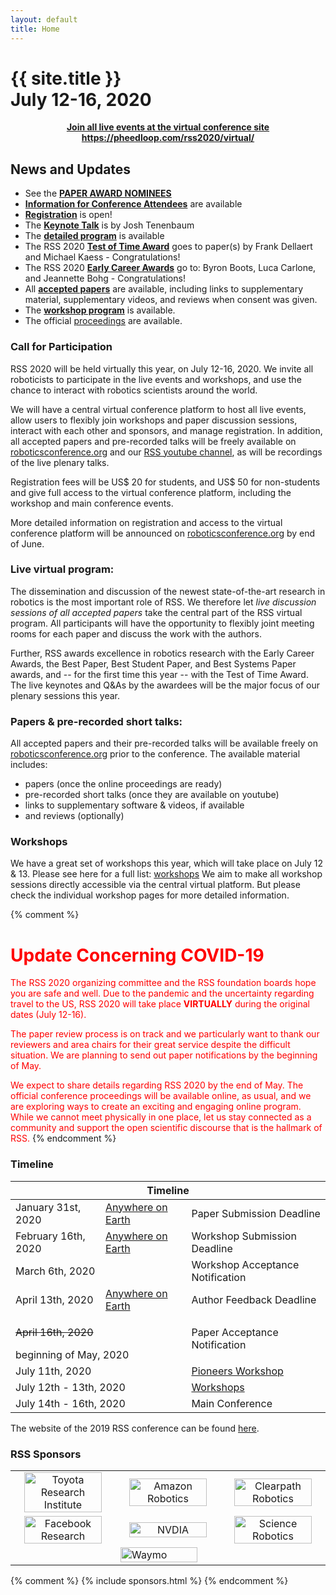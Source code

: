 ```yaml
---
layout: default
title: Home
---
```

<h1 class="page-title">{{ site.title }}<br>
July 12-16, 2020</h1>

[**<center>Join all live events at the virtual conference site https://pheedloop.com/rss2020/virtual/</center>**](https://pheedloop.com/rss2020/virtual/)


## News and Updates

* See the [**PAPER AWARD NOMINEES**](program/awards/)
* [**Information for Conference Attendees**](attending/info/) are available
* **[Registration](attending/registration/)** is open!
* The [**Keynote Talk**](program/keynote/) is by Josh Tenenbaum
* The [**detailed program**](program/detailed/) is available
* The RSS 2020 **[Test of Time Award](program/testoftimeaward/)** goes to paper(s) by Frank Dellaert and Michael Kaess - Congratulations!
* The RSS 2020 **[Early Career Awards](program/careerawards/)** go to: Byron Boots, Luca Carlone, and Jeannette Bohg - Congratulations!
* All **[accepted papers](program/papers/)** are available, including links to supplementary material, supplementary videos, and reviews when consent was given.
* The **[workshop program](program/workshops/)** is available.
* The official [proceedings](http://www.roboticsproceedings.org/rss16/) are available.


### Call for Participation

RSS 2020 will be held virtually this year, on July 12-16, 2020. We
invite all roboticists to participate in the live events and
workshops, and use the chance to interact with robotics
scientists around the world.

We will have a central virtual conference platform to host all live
events, allow users to flexibly join workshops and paper discussion
sessions, interact with each other and sponsors, and manage
registration. In addition, all accepted papers and pre-recorded talks
will be freely available on [roboticsconference.org](https://roboticsconference.org) and our [RSS youtube
channel](https://www.youtube.com/channel/UCeEbAUGjtBlzmqWO5u6VeGg), as
will be recordings of the live plenary talks.

Registration fees will be US$ 20 for students, and US$ 50 for
non-students and give full access to the virtual conference platform,
including the workshop and main conference events.

More detailed information on registration and access to the virtual
conference platform will be announced on [roboticsconference.org](https://roboticsconference.org) by end
of June.


### Live virtual program:

The dissemination and discussion of the newest state-of-the-art
research in robotics is the most important role of RSS. We therefore
let *live discussion sessions of all accepted papers* take the central
part of the RSS virtual program. All participants will have the
opportunity to flexibly joint meeting rooms for each paper and discuss
the work with the authors.

Further, RSS awards excellence in robotics research with the Early
Career Awards, the Best Paper, Best Student Paper, and Best Systems
Paper awards, and -- for the first time this year -- with the Test of
Time Award. The live keynotes and Q&As by the awardees will be the
major focus of our plenary sessions this year.


### Papers & pre-recorded short talks:

All accepted papers and their pre-recorded talks will be available freely on
[roboticsconference.org](https://roboticsconference.org/program/papers/)
prior to the conference. The available material includes:

* papers (once the online proceedings are ready)
* pre-recorded short talks (once they are available on youtube)
* links to supplementary software & videos, if available
* and reviews (optionally)


### Workshops

We have a great set of workshops this year, which will take place on
July 12 & 13. Please see here for a full list:
[workshops](https://roboticsconference.org/program/workshops/)
We aim to make all workshop sessions directly accessible via the
central virtual platform. But please check the individual workshop
pages for more detailed information.


{% comment %}
# <span style="color:red">**Update Concerning COVID-19** </span>

<span style="color:red">The RSS 2020 organizing committee and the RSS foundation boards hope you are safe and well. Due to the pandemic and the uncertainty regarding travel to the US, RSS 2020 will take place **VIRTUALLY** during the original dates (July 12-16). </span>
 
<span style="color:red">The paper review process is on track and we particularly want to thank our reviewers and area chairs for their great service despite the difficult situation. We are planning to send out paper notifications by the beginning of May.</span>

 
<span style="color:red">We expect to share details regarding RSS 2020 by the end of May. The official conference proceedings will be available online, as usual, and we are exploring ways to create an exciting and engaging online program. While we cannot meet physically in one place, let us stay connected as a community and support the open scientific discourse that is the hallmark of RSS. </span>
{% endcomment %}

### Timeline

<table class="table">
    <thead>
      <tr>
        <th colspan="3">Timeline</th>
      </tr>
    </thead>
    <tbody>
      <tr>
        <td>January 31st, 2020</td>
        <td><a href="https://time.is/Anywhere_on_Earth">Anywhere on Earth</a></td>
        <td>Paper Submission Deadline</td>
      </tr>
      <tr>
        <td>February 16th, 2020</td>
        <td><a href="https://time.is/Anywhere_on_Earth">Anywhere on Earth</a></td>
        <td>Workshop Submission Deadline</td>
      </tr>
      <tr>
      <td colspan="2">March 6th, 2020</td>
        <td>Workshop Acceptance Notification</td>
      </tr>
      <tr>
        <td>April 13th, 2020</td>
        <td><a href="https://time.is/Anywhere_on_Earth">Anywhere on Earth</a></td>
        <td>Author Feedback Deadline</td>
      </tr>
      <tr >
        <td colspan="2"><p style="text-decoration: line-through;">April 16th, 2020 </p> beginning of May, 2020</td>
        <td>Paper Acceptance Notification</td>
      </tr>
	  <tr>
        <td colspan="2">July 11th, 2020</td>
        <td><a href="https://sites.google.com/view/rsspioneers2020/home">Pioneers Workshop </a></td>
      </tr>
	  <tr>
        <td colspan="2">July 12th - 13th, 2020</td>
        <td><a href="https://roboticsconference.org/program/workshops/">Workshops</a></td>
      </tr>
      <tr>
        <td colspan="2">July 14th - 16th, 2020</td>
        <td>Main Conference</td>
      </tr>
    </tbody>
  </table>

  The website of the 2019 RSS conference can be found [here](http://rss2019.informatik.uni-freiburg.de).


### RSS Sponsors

<html>

<table width="100%">

<tr>
<td style="width: 30%; text-align: center;">
<a href="http://www.tri.global/">
  <img width="90%" src="{{ site.baseurl }}/images/sponsors/tri.png"
       alt="Toyota Research Institute"/> </a>
</td>

<td style="width: 30%; text-align: center;">
<a href="https://www.amazon.science/">
  <img width="90%" src="{{ site.baseurl }}/images/sponsors/amazon_logo_RGB.png"
       alt="Amazon Robotics"/></a>
</td>

<td style="width: 30%; text-align: center;">
<a href="https://clearpathrobotics.com/">
  <img width="90%" src="{{ site.baseurl }}/images/sponsors/Clearpath-Logo-Q309---Short-Run_Colour_Trans.png" alt="Clearpath Robotics"/> </a>
</td>

</tr>

<tr>

<td style="width: 30%; text-align: center;">
<a href="https://research.fb.com/">
  <img width="90%" src="{{ site.baseurl }}/images/sponsors/Facebook-Wordmark-Gray.png"
       alt="Facebook Research"/> </a>
</td>

<td style="width: 30%; text-align: center;">
<a href="https://www.nvidia.com/en-us/research/">
  <img width="90%" src="{{ site.baseurl }}/images/sponsors/nvidia.png"
       alt="NVDIA"/> </a>

</td>

<td style="width: 30%; text-align: center;">
	<a href="https://robotics.sciencemag.org/">
  	<img width="90%" src="{{ site.baseurl }}/images/sponsors/ScienceRobotics-AAAS stacked color.jpg" alt="Science Robotics"/> </a>
</td>
</tr>
<tr>
<td>
</td>
<td>
<a href="https://waymo.com/">
  <img width="90%" src="{{ site.baseurl }}/images/sponsors/Waymo.png"
       alt="Waymo"/> </a>
</td>
</tr>
</table>

</html>



{% comment %}
{% include sponsors.html %}
{% endcomment %}
